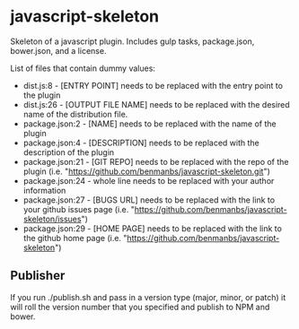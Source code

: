 # javascript-skeleton
Skeleton of a javascript plugin. Includes gulp tasks, package.json, bower.json, and a license.

List of files that contain dummy values:

- dist.js:8 - [ENTRY POINT] needs to be replaced with the entry point to the plugin
- dist.js:26 - [OUTPUT FILE NAME] needs to be replaced with the desired name of the distribution file.
- package.json:2 - [NAME] needs to be replaced with the name of the plugin
- package.json:4 - [DESCRIPTION] needs to be replaced with the description of the plugin
- package.json:21 - [GIT REPO] needs to be replaced with the repo of the plugin (i.e. "https://github.com/benmanbs/javascript-skeleton.git")
- package.json:24 - whole line needs to be replaced with your author information
- package.json:27 - [BUGS URL] needs to be replaced with the link to your github issues page (i.e. "https://github.com/benmanbs/javascript-skeleton/issues")
- package.json:29 - [HOME PAGE] needs to be replaced with the link to the github home page (i.e. "https://github.com/benmanbs/javascript-skeleton")

## Publisher

If you run ./publish.sh and pass in a version type (major, minor, or patch) it will roll the version number that you specified and publish to NPM and bower. 
